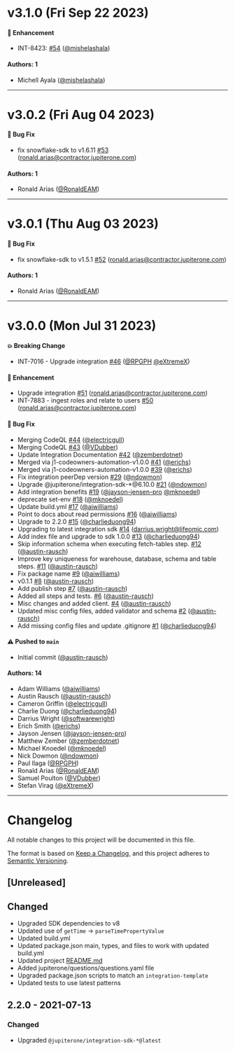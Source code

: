 # v3.1.0 (Fri Sep 22 2023)

#### 🚀 Enhancement

- INT-8423: [#54](https://github.com/JupiterOne/graph-snowflake/pull/54) ([@mishelashala](https://github.com/mishelashala))

#### Authors: 1

- Michell Ayala ([@mishelashala](https://github.com/mishelashala))

---

# v3.0.2 (Fri Aug 04 2023)

#### 🐛 Bug Fix

- fix snowflake-sdk to v1.6.11 [#53](https://github.com/JupiterOne/graph-snowflake/pull/53) (ronald.arias@contractor.jupiterone.com)

#### Authors: 1

- Ronald Arias ([@RonaldEAM](https://github.com/RonaldEAM))

---

# v3.0.1 (Thu Aug 03 2023)

#### 🐛 Bug Fix

- fix snowflake-sdk to v1.5.1 [#52](https://github.com/JupiterOne/graph-snowflake/pull/52) (ronald.arias@contractor.jupiterone.com)

#### Authors: 1

- Ronald Arias ([@RonaldEAM](https://github.com/RonaldEAM))

---

# v3.0.0 (Mon Jul 31 2023)

#### 💥 Breaking Change

- INT-7016 - Upgrade integration [#46](https://github.com/JupiterOne/graph-snowflake/pull/46) ([@RPGPH](https://github.com/RPGPH) [@eXtremeX](https://github.com/eXtremeX))

#### 🚀 Enhancement

- Upgrade integration [#51](https://github.com/JupiterOne/graph-snowflake/pull/51) (ronald.arias@contractor.jupiterone.com)
- INT-7883 - ingest roles and relate to users [#50](https://github.com/JupiterOne/graph-snowflake/pull/50) (ronald.arias@contractor.jupiterone.com)

#### 🐛 Bug Fix

- Merging CodeQL [#44](https://github.com/JupiterOne/graph-snowflake/pull/44) ([@electricgull](https://github.com/electricgull))
- Merging CodeQL [#43](https://github.com/JupiterOne/graph-snowflake/pull/43) ([@VDubber](https://github.com/VDubber))
- Update Integration Documentation [#42](https://github.com/JupiterOne/graph-snowflake/pull/42) ([@zemberdotnet](https://github.com/zemberdotnet))
- Merged via j1-codeowners-automation-v1.0.0 [#41](https://github.com/JupiterOne/graph-snowflake/pull/41) ([@erichs](https://github.com/erichs))
- Merged via j1-codeowners-automation-v1.0.0 [#39](https://github.com/JupiterOne/graph-snowflake/pull/39) ([@erichs](https://github.com/erichs))
- Fix integration peerDep version [#29](https://github.com/JupiterOne/graph-snowflake/pull/29) ([@ndowmon](https://github.com/ndowmon))
- Upgrade @jupiterone/integration-sdk-*@6.10.0 [#21](https://github.com/JupiterOne/graph-snowflake/pull/21) ([@ndowmon](https://github.com/ndowmon))
- Add integration benefits [#19](https://github.com/JupiterOne/graph-snowflake/pull/19) ([@jayson-jensen-pro](https://github.com/jayson-jensen-pro) [@mknoedel](https://github.com/mknoedel))
- deprecate set-env [#18](https://github.com/JupiterOne/graph-snowflake/pull/18) ([@mknoedel](https://github.com/mknoedel))
- Update build.yml [#17](https://github.com/JupiterOne/graph-snowflake/pull/17) ([@aiwilliams](https://github.com/aiwilliams))
- Point to docs about read permissions [#16](https://github.com/JupiterOne/graph-snowflake/pull/16) ([@aiwilliams](https://github.com/aiwilliams))
- Upgrade to 2.2.0 [#15](https://github.com/JupiterOne/graph-snowflake/pull/15) ([@charlieduong94](https://github.com/charlieduong94))
- Upgrading to latest integration sdk [#14](https://github.com/JupiterOne/graph-snowflake/pull/14) (darrius.wright@lifeomic.com)
- Add index file and upgrade to sdk 1.0.0 [#13](https://github.com/JupiterOne/graph-snowflake/pull/13) ([@charlieduong94](https://github.com/charlieduong94))
- Skip information schema when executing fetch-tables step. [#12](https://github.com/JupiterOne/graph-snowflake/pull/12) ([@austin-rausch](https://github.com/austin-rausch))
- Improve key uniqueness for warehouse, database, schema and table steps. [#11](https://github.com/JupiterOne/graph-snowflake/pull/11) ([@austin-rausch](https://github.com/austin-rausch))
- Fix package name [#9](https://github.com/JupiterOne/graph-snowflake/pull/9) ([@aiwilliams](https://github.com/aiwilliams))
- v0.1.1 [#8](https://github.com/JupiterOne/graph-snowflake/pull/8) ([@austin-rausch](https://github.com/austin-rausch))
- Add publish step [#7](https://github.com/JupiterOne/graph-snowflake/pull/7) ([@austin-rausch](https://github.com/austin-rausch))
- Added all steps and tests. [#6](https://github.com/JupiterOne/graph-snowflake/pull/6) ([@austin-rausch](https://github.com/austin-rausch))
- Misc changes and added client. [#4](https://github.com/JupiterOne/graph-snowflake/pull/4) ([@austin-rausch](https://github.com/austin-rausch))
- Updated misc config files, added validator and schema [#2](https://github.com/JupiterOne/graph-snowflake/pull/2) ([@austin-rausch](https://github.com/austin-rausch))
- Add missing config files and update .gitignore [#1](https://github.com/JupiterOne/graph-snowflake/pull/1) ([@charlieduong94](https://github.com/charlieduong94))

#### ⚠️ Pushed to `main`

- Initial commit ([@austin-rausch](https://github.com/austin-rausch))

#### Authors: 14

- Adam Williams ([@aiwilliams](https://github.com/aiwilliams))
- Austin Rausch ([@austin-rausch](https://github.com/austin-rausch))
- Cameron Griffin ([@electricgull](https://github.com/electricgull))
- Charlie Duong ([@charlieduong94](https://github.com/charlieduong94))
- Darrius Wright ([@softwarewright](https://github.com/softwarewright))
- Erich Smith ([@erichs](https://github.com/erichs))
- Jayson Jensen ([@jayson-jensen-pro](https://github.com/jayson-jensen-pro))
- Matthew Zember ([@zemberdotnet](https://github.com/zemberdotnet))
- Michael Knoedel ([@mknoedel](https://github.com/mknoedel))
- Nick Dowmon ([@ndowmon](https://github.com/ndowmon))
- Paul Ilaga ([@RPGPH](https://github.com/RPGPH))
- Ronald Arias ([@RonaldEAM](https://github.com/RonaldEAM))
- Samuel Poulton ([@VDubber](https://github.com/VDubber))
- Stefan Virag ([@eXtremeX](https://github.com/eXtremeX))

---

# Changelog

All notable changes to this project will be documented in this file.

The format is based on [Keep a Changelog](https://keepachangelog.com/en/1.0.0/),
and this project adheres to
[Semantic Versioning](https://semver.org/spec/v2.0.0.html).

## [Unreleased]

## Changed

- Upgraded SDK dependencies to v8
- Updated use of `getTime` → `parseTimePropertyValue`
- Updated build.yml
- Updated package.json main, types, and files to work with updated build.yml
- Updated project [README.md](http://README.md '‌')
- Added jupiterone/questions/questions.yaml file
- Upgraded package.json scripts to match an `integration-template`
- Updated tests to use latest patterns

## 2.2.0 - 2021-07-13

### Changed

- Upgraded `@jupiterone/integration-sdk-*@latest`
